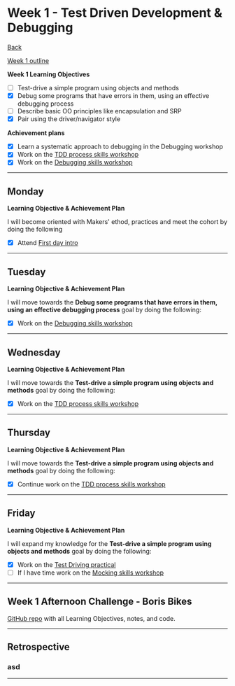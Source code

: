 # Week 1 - Test Driven Development & Debugging

[Back](README.md)

[Week 1 outline](https://github.com/makersacademy/course/blob/master/week_outlines.md#week-1)

**Week 1 Learning Objectives**
- [ ] Test-drive a simple program using objects and methods
- [x] Debug some programs that have errors in them, using an effective debugging process
- [ ] Describe basic OO principles like encapsulation and SRP
- [x] Pair using the driver/navigator style

**Achievement plans**
- [x] Learn a systematic approach to debugging in the Debugging workshop
- [x] Work on the [TDD process skills workshop]
- [x] Work on the [Debugging skills workshop]

---

## Monday

**Learning Objective & Achievement Plan**

I will become oriented with Makers' ethod, practices and meet the cohort by doing the following 

- [x] Attend [First day intro]

---

## Tuesday

**Learning Objective & Achievement Plan**

I will move towards the **Debug some programs that have errors in them, using an effective debugging process** goal by doing the following:

- [x] Work on the [Debugging skills workshop]

---

## Wednesday

**Learning Objective & Achievement Plan**

I will move towards the **Test-drive a simple program using objects and methods** goal by doing the following:

- [x] Work on the [TDD process skills workshop]

---

## Thursday

**Learning Objective & Achievement Plan**

I will move towards the **Test-drive a simple program using objects and methods** goal by doing the following:

- [x] Continue work on the [TDD process skills workshop]

---

## Friday

**Learning Objective & Achievement Plan**

I will expand my knowledge for the **Test-drive a simple program using objects and methods** goal by doing the following:

- [x] Work on the [Test Driving practical]
- [ ] If I have time work on the [Mocking skills workshop]

---

## Week 1 Afternoon Challenge - Boris Bikes

[GitHub repo](https://github.com/hturnbull93/boris-bikes) with all Learning Objectives, notes, and code.

---

## Retrospective

### asd


---

<!-- Links -->

[First day intro]: Intro_first_day.md
[TDD process skills workshop]: ../skills_workshops/TDD_process.md
[Debugging skills workshop]: ../skills_workshops/debugging.md
[Mocking skills workshop]: ../skills_workshops/mocking.md
[Test Driving practical]: ../practicals/test_driving_practice.md